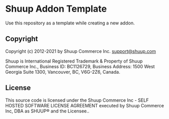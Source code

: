 # Shuup Addon Template

Use this repository as a template while creating a new addon.

## Copyright

Copyright (c) 2012-2021 by Shuup Commerce Inc. <support@shuup.com>

Shuup is International Registered Trademark & Property of Shuup Commerce Inc.,
Business ID: BC1126729,
Business Address: 1500 West Georgia Suite 1300, Vancouver, BC, V6G-2Z6, Canada.

## License

This source code is licensed under the Shuup Commerce Inc -
SELF HOSTED SOFTWARE LICENSE AGREEMENT executed by Shuup Commerce Inc, DBA as SHUUP®
and the Licensee..
